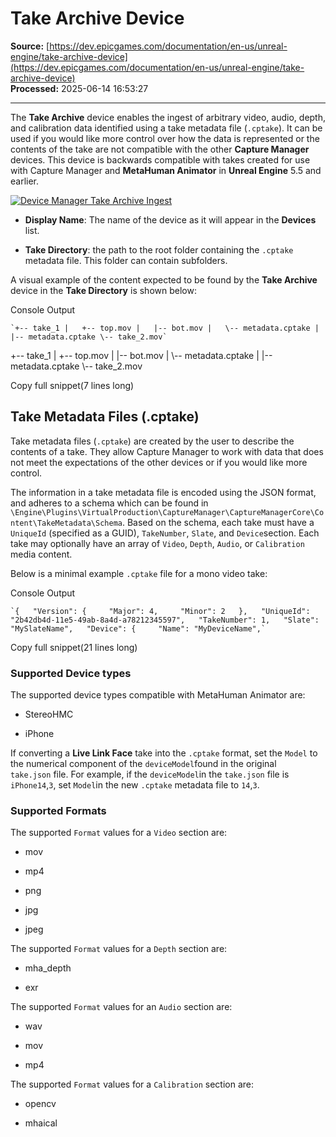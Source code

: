 # Take Archive Device

**Source:** [https://dev.epicgames.com/documentation/en-us/unreal-engine/take-archive-device](https://dev.epicgames.com/documentation/en-us/unreal-engine/take-archive-device)  
**Processed:** 2025-06-14 16:53:27

---

The **Take Archive** device enables the ingest of arbitrary video, audio, depth, and calibration data identified using a take metadata file (`.cptake`). It can be used if you would like more control over how the data is represented or the contents of the take are not compatible with the other **Capture Manager** devices. This device is backwards compatible with takes created for use with Capture Manager and **MetaHuman Animator** in **Unreal Engine** 5.5 and earlier.

[![Device Manager Take Archive Ingest](https://dev.epicgames.com/community/api/documentation/image/abea22e4-241f-45b8-9382-b698ad1f1c4a?resizing_type=fit)](https://dev.epicgames.com/community/api/documentation/image/abea22e4-241f-45b8-9382-b698ad1f1c4a?resizing_type=fit)

-   **Display Name**: The name of the device as it will appear in the **Devices** list.
    
-   **Take Directory**: the path to the root folder containing the `.cptake` metadata file. This folder can contain subfolders.
    

A visual example of the content expected to be found by the **Take Archive** device in the **Take Directory** is shown below:

Console Output

```code
`+-- take_1 |   +-- top.mov |   |-- bot.mov |   \-- metadata.cptake | |-- metadata.cptake \-- take_2.mov`
```

+-- take\_1 | +-- top.mov | |-- bot.mov | \\-- metadata.cptake | |-- metadata.cptake \\-- take\_2.mov

Copy full snippet(7 lines long)

## Take Metadata Files (.cptake)

Take metadata files (`.cptake`) are created by the user to describe the contents of a take. They allow Capture Manager to work with data that does not meet the expectations of the other devices or if you would like more control.

The information in a take metadata file is encoded using the JSON format, and adheres to a schema which can be found in `\Engine\Plugins\VirtualProduction\CaptureManager\CaptureManagerCore\Content\TakeMetadata\Schema`. Based on the schema, each take must have a `UniqueId` (specified as a GUID), `TakeNumber`, `Slate`, and `Device`section. Each take may optionally have an array of `Video`, `Depth`, `Audio`, or `Calibration` media content.

Below is a minimal example `.cptake` file for a mono video take:

Console Output

```code
`{   "Version": {     "Major": 4,     "Minor": 2   },   "UniqueId": "2b42db4d-11e5-49ab-8a4d-a78212345597",   "TakeNumber": 1,   "Slate": "MySlateName",   "Device": {     "Name": "MyDeviceName",`

```

Copy full snippet(21 lines long)

### Supported Device types

The supported device types compatible with MetaHuman Animator are:

-   StereoHMC
    
-   iPhone
    

If converting a **Live Link Face** take into the `.cptake` format, set the `Model` to the numerical component of the `deviceModel`found in the original `take.json` file. For example, if the `deviceModel`in the `take.json` file is `iPhone14`,`3`, set `Model`in the new `.cptake` metadata file to `14`,`3`.

### Supported Formats

The supported `Format` values for a `Video` section are:

-   mov
    
-   mp4
    
-   png
    
-   jpg
    
-   jpeg
    

The supported `Format` values for a `Depth` section are:

-   mha\_depth
    
-   exr
    

The supported `Format` values for an `Audio` section are:

-   wav
    
-   mov
    
-   mp4
    

The supported `Format` values for a `Calibration` section are:

-   opencv
    
-   mhaical